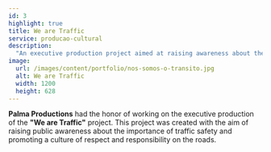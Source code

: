```yaml
---
id: 3
highlight: true
title: We are Traffic
service: producao-cultural
description:
  "An executive production project aimed at raising awareness about the importance of traffic safety."
image:
  url: /images/content/portfolio/nos-somos-o-transito.jpg
  alt: We are Traffic
  width: 1200
  height: 628
---
```

**Palma Productions** had the honor of working on the executive production of the **"We are Traffic"** project. This project was created with the aim of raising public awareness about the importance of traffic safety and promoting a culture of respect and responsibility on the roads.
